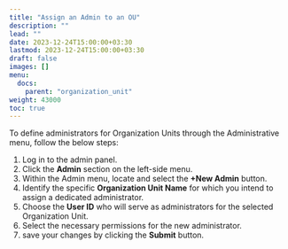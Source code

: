 ```yaml
---
title: "Assign an Admin to an OU"
description: ""
lead: ""
date: 2023-12-24T15:00:00+03:30
lastmod: 2023-12-24T15:00:00+03:30
draft: false
images: []
menu:
  docs:
    parent: "organization_unit"
weight: 43000
toc: true
---
```


To define administrators for Organization Units through the Administrative menu, follow the below steps:  

1. Log in to the admin panel.  
2. Click the **Admin** section on the left-side menu.  
3. Within the Admin menu, locate and select the **+New Admin** button.  
4. Identify the specific **Organization Unit Name** for which you intend to assign a dedicated administrator.  
5. Choose the **User ID** who will serve as administrators for the selected Organization Unit.  
6. Select the necessary permissions for the new administrator.  
7. save your changes by clicking the **Submit** button.  

